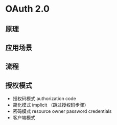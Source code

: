 # OAuth 2.0 
## 原理

## 应用场景

## 流程

## 授权模式
- 授权码模式 authorization code
- 简化模式 implicit （跳过授权码步骤）
- 密码模式 resource owner password credentials
- 客户端模式